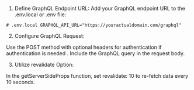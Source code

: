 1. Define GraphQL Endpoint URL:
   Add your GraphQL endpoint URL to the .env.local or .env file:

`# .env.local
GRAPHQL_API_URL="https://youractualdomain.com/graphql"`

2. Configure GraphQL Request:

Use the POST method with optional headers for authentication if authentication is needed .
Include the GraphQL query in the request body.

3. Utilize revalidate Option:

In the getServerSideProps function, set revalidate: 10 to re-fetch data every 10 seconds.
